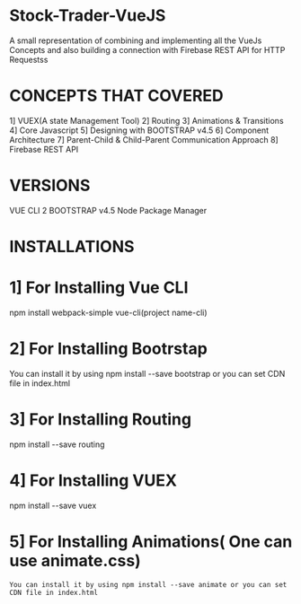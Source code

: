 # Stock-Trader-VueJS
A small representation of combining and  implementing all the VueJs Concepts and also building a connection with Firebase REST API for HTTP Requestss

# CONCEPTS THAT COVERED
1] VUEX(A state Management Tool)
2] Routing 
3] Animations & Transitions
4] Core Javascript
5] Designing with BOOTSTRAP v4.5
6] Component Architecture
7] Parent-Child & Child-Parent Communication Approach
8] Firebase REST API 

# VERSIONS 
VUE CLI 2
BOOTSTRAP v4.5
Node Package Manager

# INSTALLATIONS 

# 1] For Installing Vue CLI 
 npm install webpack-simple vue-cli(project name-cli)
 
 # 2] For Installing Bootrstap 
 You can install it by using npm install --save bootstrap or you can set CDN file in index.html
 
 # 3] For Installing Routing 
  npm install --save routing 
  
 # 4] For Installing VUEX
  npm install --save vuex
  
 # 5] For Installing Animations( One can use animate.css)
    You can install it by using npm install --save animate or you can set CDN file in index.html
 
 
    
    

